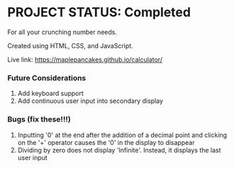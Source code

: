# PROJECT STATUS: Completed

For all your crunching number needs.

Created using HTML, CSS, and JavaScript.

Live link: https://maplepancakes.github.io/calculator/

### Future Considerations
1. Add keyboard support
2. Add continuous user input into secondary display

### Bugs (fix these!!!)
1. Inputting '0' at the end after the addition of a decimal point and clicking on the '+' operator causes the '0' in the display to disappear
2. Dividing by zero does not display 'Infinite'. Instead, it displays the last user input